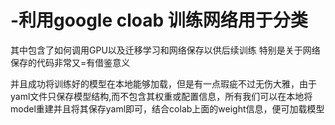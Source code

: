 # -利用google cloab 训练网络用于分类
其中包含了如何调用GPU以及迁移学习和网络保存以供后续训练
特别是关于网络保存的代码非常又=有借鉴意义

并且成功将训练好的模型在本地能够加载，但是有一点瑕疵不过无伤大雅，由于yaml文件只保存模型结构,而不包含其权重或配置信息，所有我们可以在本地将model重建并且将其保存yaml即可，结合colab上面的weight信息，便可加载模型
